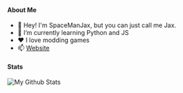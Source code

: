 #### About Me

- 👋 Hey! I'm SpaceManJax, but you can just call me Jax.
- 🌱 I’m currently learning Python and JS
- ❤️ I love modding games
- 📫 [Website](https://spacemanjax.github.io/Linktree/)

#### Stats
![My Github Stats](https://github-readme-stats.vercel.app/api?username=spacemanjax&show_icons=true&theme=gruvbox)

<!---
SpaceManJax/SpaceManJax is a ✨ special ✨ repository because its `README.md` (this file) appears on your GitHub profile.
You can click the Preview link to take a look at your changes.
--->
